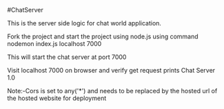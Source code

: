 #ChatServer

This is the server side logic for chat world application.

Fork the project and start the project using node.js using command 
nodemon index.js localhost 7000

This will start the chat server at port 7000

Visit localhost 7000 on browser and verify get request prints Chat Server 1.0

Note:-Cors is set to any('*') and needs to be replaced by the hosted url of the hosted website for deployment
